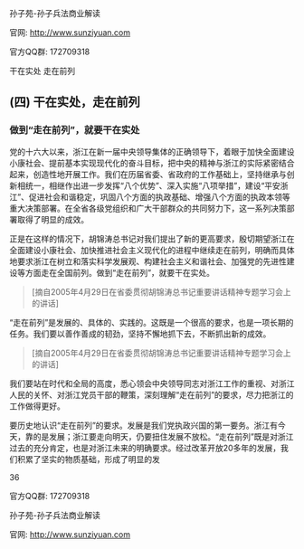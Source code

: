 孙子苑-孙子兵法商业解读

官网: http://www.sunziyuan.com

官方QQ群: 172709318

干在实处 走在前列

## (四) 干在实处，走在前列

### 做到“走在前列”，就要干在实处

党的十六大以来，浙江在新一届中央领导集体的正确领导下，着眼于加快全面建设小康社会、提前基本实现现代化的奋斗目标，把中央的精神与浙江的实际紧密结合起来，创造性地开展工作。我们在历届省委、省政府的工作基础上，坚持继承与创新相统一，相继作出进一步发挥“八个优势”、深入实施“八项举措”，建设“平安浙江”、促进社会和谐稳定，巩固八个方面的执政基础、增强八个方面的执政本领等重大决策部署。在全省各级党组织和广大干部群众的共同努力下，这一系列决策部署取得了明显的成效。

正是在这样的情况下，胡锦涛总书记对我们提出了新的更高要求，殷切期望浙江在全面建设小康社会、加快推进社会主义现代化的进程中继续走在前列，明确而具体地要求浙江在树立和落实科学发展观、构建社会主义和谐社会、加强党的先进性建设等方面走在全国前列。做到“走在前列”，就要干在实处。

> [摘自2005年4月29日在省委贯彻胡锦涛总书记重要讲话精神专题学习会上的讲话]

“走在前列”是发展的、具体的、实践的。这既是一个很高的要求，也是一项长期的任务。我们要以善作善成的韧劲，坚持不懈地抓下去，不断抓出新的成效。

> [摘自2005年4月29日在省委贯彻胡锦涛总书记重要讲话精神专题学习会上的讲话]

我们要站在时代和全局的高度，悉心领会中央领导同志对浙江工作的重视、对浙江人民的关怀、对浙江党员干部的鞭策，深刻理解“走在前列”的要求，尽力把浙江的工作做得更好。

要历史地认识“走在前列”的要求。发展是我们党执政兴国的第一要务。浙江有今天，靠的是发展；浙江要走向明天，仍要扭住发展不放松。“走在前列”既是对浙江过去的充分肯定，也是对浙江未来的明确要求。经过改革开放20多年的发展，我们积累了坚实的物质基础，形成了明显的发

36

官方QQ群: 172709318

孙子苑-孙子兵法商业解读

官网: http://www.sunziyuan.com
